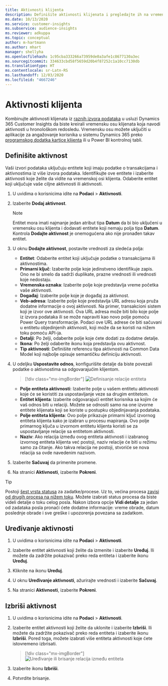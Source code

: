 ```yaml
---
title: Aktivnosti klijenta
description: Definišite aktivnosti klijenata i pregledajte ih na vremenskoj osi klijenata.
ms.date: 10/13/2020
ms.service: customer-insights
ms.subservice: audience-insights
ms.reviewer: adkuppa
ms.topic: conceptual
author: m-hartmann
ms.author: mhart
manager: shellyha
ms.openlocfilehash: 1c95cba333266a73959de0a3afe1c8677130a3ec
ms.sourcegitcommit: 334633cbd58f5659d20b4f87252c1a10cc7130db
ms.translationtype: HT
ms.contentlocale: sr-Latn-RS
ms.lasthandoff: 12/03/2020
ms.locfileid: "4667246"
---
```

# <a name="customer-activities"></a>Aktivnosti klijenta

Kombinujte aktivnosti klijenata iz [raznih izvora podataka](data-sources.md) u usluzi Dynamics 365 Customer Insights da biste kreirali vremensku osu klijenata koja navodi aktivnosti u hronološkom redosledu. Vremensku osu možete uključiti u aplikacije za angažovanje korisnika u sistemu Dynamics 365 preko [programskog dodatka kartice klijenta](customer-card-add-in.md) ili u Power BI kontrolnoj tabli.

## <a name="define-an-activity"></a>Definišite aktivnost

Vaši izvori podataka uključuju entitete koji imaju podatke o transakcijama i aktivnostima iz više izvora podataka. Identifikujte ove entitete i izaberite aktivnosti koje želite da vidite na vremenskoj osi klijenta. Odaberite entitet koji uključuje vaše ciljne aktivnosti ili aktivnosti.

1. U uvidima o korisnicima idite na **Podaci** > **Aktivnosti**.

1. Izaberite **Dodaj aktivnost**.

   > [!NOTE]
   > Entitet mora imati najmanje jedan atribut tipa **Datum** da bi bio uključeni u vremensku osu klijenta i dodavati entitete koji nemaju polja tipa **Datum**. Kontrola **Dodajte aktivnost** je onemogućena ako nije pronađen takav entitet.

1. U oknu **Dodajte aktivnost**, postavite vrednosti za sledeća polja:

   - **Entitet**: Odaberite entitet koji uključuje podatke o transakcijama ili aktivnostima.
   - **Primarni ključ**: Izaberite polje koje jedinstveno identifikuje zapis. Ono ne bi smelo da sadrži duplikate, prazne vrednosti ili vrednosti koje nedostaju.
   - **Vremenska oznaka**: Izaberite polje koje predstavlja vreme početka vaše aktivnosti.
   - **Događaj**: Izaberite polje koje je događaj za aktivnost.
   - **Veb-adresa**: Izaberite polje koje predstavlja URL adresu koja pruža dodatne informacije o ovoj aktivnosti. Na primer, transakcioni sistem koji je izvor ove aktivnosti. Ova URL adresa može biti bilo koje polje iz izvora podataka ili se može napraviti kao novo polje pomoću Power Query transformacije. Podaci ove URL adrese će biti sačuvani u entitetu objedinjenih aktivnosti, koji može da se koristi na nižem toku pomoću API-ja.
   - **Detalji**: Po želji, odaberite polje koje ćete dodati za dodatne detalje.
   - **Ikona**: Po želji odaberite ikonu koja predstavlja ovu aktivnost.
   - **Tip aktivnosti**: Definišite referencu tipa aktivnosti na Common Data Model koji najbolje opisuje semantičku definiciju aktivnosti.

1. U odeljku **Uspostavite odnos**, konfigurišite detalje da biste povezali podatke o aktivnostima sa odgovarajućim klijentom.

   > [!div class="mx-imgBorder"]
   > ![Definisanje relacije entiteta](media/activities-entities-define.png "Definisanje relacije entiteta")

    - **Polje entiteta aktivnosti**: Izaberite polje u vašem entitetu aktivnosti koje će se koristiti za uspostavljanje veze sa drugim entitetom.
    - **Entitet klijenta**: Izaberite odgovarajući entitet korisnika sa kojim će vaš odnos biti u relaciji. Možete se odnositi samo na one izvorne entitete klijenata koji se koriste u postupku objedinjavanja podataka.
    - **Polje entiteta klijenta**: Ovo polje prikazuje primarni ključ izvornog entiteta klijenta kako je izabran u procesu mapiranja. Ovo polje primarnog ključa u izvornom entitetu klijenta koristi se za uspostavljanje relacije sa entitetom aktivnosti.
    - **Naziv**: Ako relacija između ovog entiteta aktivnosti i izabranog izvornog entiteta klijenta već postoji, naziv relacije će biti u režimu samo za čitanje. Ako takva relacija ne postoji, stvoriće se nova relacija sa ovde navedenim nazivom.

1. Izaberite **Sačuvaj** da primenite promene.

1. Na stranici **Aktivnosti**, izaberite **Pokreni**.

> [!TIP]
> Postoji [šest vrsta statusa](system.md#status-types) za zadatke/procese. Uz to, većina procesa [zavisi od drugih procesa na nižem toku](system.md#refresh-policies). Možete izabrati status procesa da biste videli detalje o toku celog posla. Nakon izbora opcije **Vidi detalje** za jedan od zadataka posla pronaći ćete dodatne informacije: vreme obrade, datum poslednje obrade i sve greške i upozorenja povezana sa zadatkom.

## <a name="edit-an-activity"></a>Uređivanje aktivnosti

1. U uvidima o korisnicima idite na **Podaci** > **Aktivnosti**.

2. Izaberite entitet aktivnosti koji želite da izmenite i izaberite **Uređuj**. Ili možete da zadržite pokazivač preko reda entiteta i izaberite ikonu **Uređuj**.

3. Kliknite na ikonu **Uređuj**.

4. U oknu **Uređivanje aktivnosti**, ažurirajte vrednosti i izaberite **Sačuvaj**.

5. Na stranici **Aktivnosti**, izaberite **Pokreni**.

## <a name="delete-an-activity"></a>Izbriši aktivnost

1. U uvidima o korisnicima idite na **Podaci** > **Aktivnosti**.

2. Izaberite entitet aktivnosti koji želite da uklonite i izaberite **Izbriši**. Ili možete da zadržite pokazivač preko reda entiteta i izaberite ikonu **Izbriši**. Pored toga, možete izabrati više entiteta aktivnosti koje ćete istovremeno izbrisati.
   > [!div class="mx-imgBorder"]
   > ![Uređivanje ili brisanje relacija između entiteta](media/activities-entities-edit-delete.png "Uređivanje ili brisanje relacija između entiteta")

3. Izaberite ikonu **Izbriši**.

4. Potvrdite brisanje.
